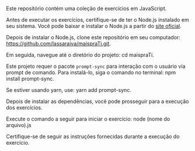 Este repositório contém uma coleção de exercícios em JavaScript.

Antes de executar os exercícios, certifique-se de ter o Node.js instalado em seu sistema. Você pode baixar e instalar o Node.js a partir do [site oficial](https://nodejs.org/).

Depois de instalar o Node.js, clone este repositório em seu computador: https://github.com/lassaraiva/maispraTi.git.

Em seguida, navegue até o diretório do projeto: cd maispraTi.

Este projeto requer o pacote `prompt-sync` para interação com o usuário via prompt de comando. Para instalá-lo, siga o comando no terminal: npm install prompt-sync.

Se estiver usando yarn, use: yarn add prompt-sync.

Depois de instalar as dependências, você pode prosseguir para a execução dos exercícios.

Execute o comando a seguir para iniciar o exercício: node (nome do arquivo).js

Certifique-se de seguir as instruções fornecidas durante a execução do exercício.




